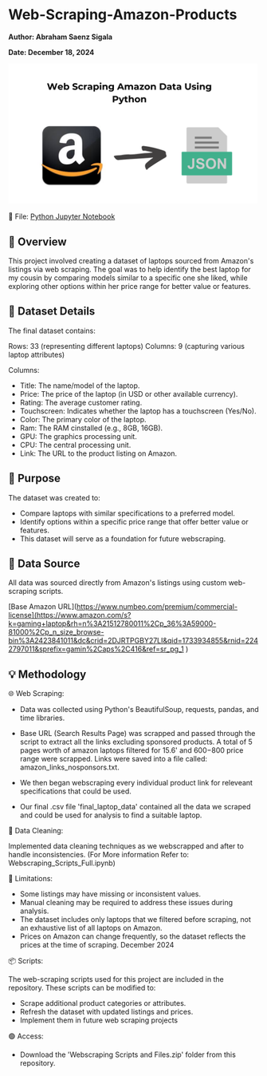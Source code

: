 # Web-Scraping-Amazon-Products

**Author: Abraham Saenz Sigala**

**Date: December 18, 2024**

<img src="Scrape-Amazon-Data.png" width="500" height="auto">

:floppy_disk: File: [Python Jupyter Notebook](Webscraping_Scripts_Full.pdf)

## :dart: Overview

This project involved creating a dataset of laptops sourced from Amazon's listings via web scraping. The goal was to help identify the best laptop for my cousin by comparing models similar to a specific one she liked, while exploring other options within her price range for better value or features.

## :flashlight: Dataset Details

The final dataset contains:

Rows: 33 (representing different laptops)
Columns: 9 (capturing various laptop attributes)

Columns:

- Title: The name/model of the laptop.
- Price: The price of the laptop (in USD or other available currency).
- Rating: The average customer rating.
- Touchscreen: Indicates whether the laptop has a touchscreen (Yes/No).
- Color: The primary color of the laptop.
- Ram: The RAM cinstalled (e.g., 8GB, 16GB).
- GPU: The graphics processing unit.
- CPU: The central processing unit.
- Link: The URL to the product listing on Amazon.

## :microscope: Purpose

The dataset was created to:

- Compare laptops with similar specifications to a preferred model.
- Identify options within a specific price range that offer better value or features.
- This dataset will serve as a foundation for future webscraping.

## :pencil: Data Source

All data was sourced directly from Amazon's listings using custom web-scraping scripts.

[Base Amazon URL](https://www.numbeo.com/premium/commercial-license](https://www.amazon.com/s?k=gaming+laptop&rh=n%3A21512780011%2Cp_36%3A59000-81000%2Cp_n_size_browse-bin%3A2423841011&dc&crid=2DJRTPGBY27LI&qid=1733934855&rnid=2242797011&sprefix=gamin%2Caps%2C416&ref=sr_pg_1
)

## :bulb: Methodology

:globe_with_meridians: Web Scraping:

- Data was collected using Python's BeautifulSoup, requests, pandas, and time libraries.

- Base URL (Search Results Page) was scrapped and passed through the script to extract all the links excluding sponsored products. A total of 5 pages worth of amazon laptops filtered for 15.6' and $600-$800 price range were scrapped. Links were saved into a file called: amazon_links_nosponsors.txt.

- We then began webscraping every individual product link for releveant specifications that could be used.

- Our final .csv file 'final_laptop_data' contained all the data we scraped and could be used for analysis to find a suitable laptop. 

:soap: Data Cleaning:

Implemented data cleaning techniques as we webscrapped and after to handle inconsistencies.
(For More information Refer to: Webscraping_Scripts_Full.ipynb)

:construction: Limitations:

- Some listings may have missing or inconsistent values.
- Manual cleaning may be required to address these issues during analysis.
- The dataset includes only laptops that we filtered before scraping, not an exhaustive list of all laptops on Amazon.
- Prices on Amazon can change frequently, so the dataset reflects the prices at the time of scraping. December 2024

:package: Scripts:

The web-scraping scripts used for this project are included in the repository. These scripts can be modified to:

- Scrape additional product categories or attributes.
- Refresh the dataset with updated listings and prices.
- Implement them in future web scraping projects

:green_circle: Access:

- Download the 'Webscraping Scripts and Files.zip' folder from this repository.
